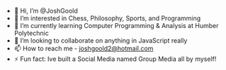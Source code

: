 - 👋 Hi, I’m @JoshGoold
- 👀 I’m interested in Chess, Philosophy, Sports, and Programming
- 🌱 I’m currently learning Computer Programming & Analysis at Humber Polytechnic
- 💞️ I’m looking to collaborate on anything in JavaScript really
- 📫 How to reach me - joshgoold2@hotmail.com
- ⚡ Fun fact: Ive built a Social Media named Group Media all by myself!

<!---
JoshGoold/JoshGoold is a ✨ special ✨ repository because its `README.md` (this file) appears on your GitHub profile.
You can click the Preview link to take a look at your changes.
--->
